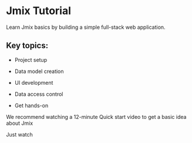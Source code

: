 
# Jmix Tutorial 

Learn Jmix basics by building a simple full-stack web application. 

## Key topics: 

- Project setup 

- Data model creation 

- UI development 

- Data access control 

- Get hands-on 

We recommend watching a 12-minute Quick start video to get a basic idea about Jmix 

Just watch 

